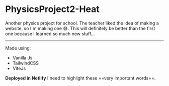 # PhysicsProject2-Heat

Another physics project for school. The teacher liked the idea of making a website, so I'm making one 😅. This will definitely be better than the first one because I learned so much new stuff...

------
Made using: 
* Vanilla Js
* TailwindCSS 
* ViteJs  

**Deployed in Netlify**
I need to highlight these ==very important words==.
